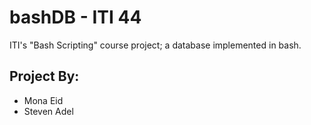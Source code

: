 # bashDB - ITI 44
ITI's "Bash Scripting" course project; a database implemented in bash.
## Project By:
* Mona Eid
* Steven Adel
